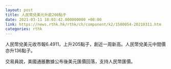 ```yaml
---
layout: post
title: 人民幣兌美元升逾200點子
date: 2021-03-11 18:03:42.000000000 +08:00
link: https://news.rthk.hk/rthk/ch/component/k2/1580054-20210311.htm
categories: rthk
---
```


人民幣兌美元收市報6.4911，上升205點子，創近一周新高。人民幣兌美元中間價亦升136點子。

交易員說，美國通脹數據公布後美元匯價回落，支持人民幣匯價。
